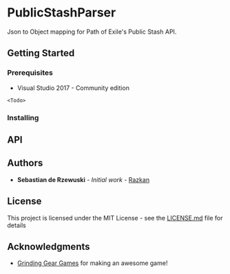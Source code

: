 # PublicStashParser

Json to Object mapping for Path of Exile's Public Stash API.

## Getting Started

<Todo>

### Prerequisites

* Visual Studio 2017 - Community edition

```
<Todo>
```

### Installing

<Todo>

## API

<Todo>

## Authors

* **Sebastian de Rzewuski** - *Initial work* - [Razkan](https://github.com/Razkan)

## License

This project is licensed under the MIT License - see the [LICENSE.md](LICENSE.md) file for details

## Acknowledgments

* [Grinding Gear Games](http://www.grindinggear.com) for making an awesome game!

